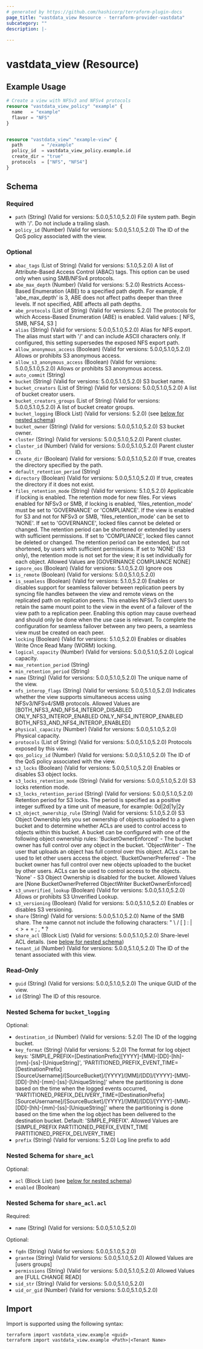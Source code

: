 ```yaml
---
# generated by https://github.com/hashicorp/terraform-plugin-docs
page_title: "vastdata_view Resource - terraform-provider-vastdata"
subcategory: ""
description: |-
  
---
```


# vastdata_view (Resource)



## Example Usage

```terraform
# Create a view with NFSv3 and NFSv4 protocols
resource "vastdata_view_policy" "example" {
  name   = "example"
  flavor = "NFS"
}


resource "vastdata_view" "example-view" {
  path       = "/example"
  policy_id  = vastdata_view_policy.example.id
  create_dir = "true"
  protocols  = ["NFS", "NFS4"]
}
```

<!-- schema generated by tfplugindocs -->
## Schema

### Required

- `path` (String) (Valid for versions: 5.0.0,5.1.0,5.2.0) File system path. Begin with '/'. Do not include a trailing slash.
- `policy_id` (Number) (Valid for versions: 5.0.0,5.1.0,5.2.0) The ID of the QoS policy associated with the view.

### Optional

- `abac_tags` (List of String) (Valid for versions: 5.1.0,5.2.0) A list of Attribute-Based Access Control (ABAC) tags. This option can be used only when using SMB/NFSv4 protocols.
- `abe_max_depth` (Number) (Valid for versions: 5.2.0) Restricts Access-Based Enumeration (ABE) to a specified path depth. For example, if 'abe_max_depth' is 3, ABE does not affect paths deeper than three levels. If not specified, ABE affects all path depths.
- `abe_protocols` (List of String) (Valid for versions: 5.2.0) The protocols for which Access-Based Enumeration (ABE) is enabled. Valid values: [ NFS, SMB, NFS4, S3 ]
- `alias` (String) (Valid for versions: 5.0.0,5.1.0,5.2.0) Alias for NFS export. The alias must start with '/' and can include ASCII characters only. If configured, this setting supersedes the exposed NFS export path.
- `allow_anonymous_access` (Boolean) (Valid for versions: 5.0.0,5.1.0,5.2.0) Allows or prohibits S3 anonymous access.
- `allow_s3_anonymous_access` (Boolean) (Valid for versions: 5.0.0,5.1.0,5.2.0) Allows or prohibits S3 anonymous access.
- `auto_commit` (String)
- `bucket` (String) (Valid for versions: 5.0.0,5.1.0,5.2.0) S3 bucket name.
- `bucket_creators` (List of String) (Valid for versions: 5.0.0,5.1.0,5.2.0) A list of bucket creator users.
- `bucket_creators_groups` (List of String) (Valid for versions: 5.0.0,5.1.0,5.2.0) A list of bucket creator groups.
- `bucket_logging` (Block List) (Valid for versions: 5.2.0) (see [below for nested schema](#nestedblock--bucket_logging))
- `bucket_owner` (String) (Valid for versions: 5.0.0,5.1.0,5.2.0) S3 bucket owner.
- `cluster` (String) (Valid for versions: 5.0.0,5.1.0,5.2.0) Parent cluster.
- `cluster_id` (Number) (Valid for versions: 5.0.0,5.1.0,5.2.0) Parent cluster ID.
- `create_dir` (Boolean) (Valid for versions: 5.0.0,5.1.0,5.2.0) If true, creates the directory specified by the path.
- `default_retention_period` (String)
- `directory` (Boolean) (Valid for versions: 5.0.0,5.1.0,5.2.0) If true, creates the directory if it does not exist.
- `files_retention_mode` (String) (Valid for versions: 5.1.0,5.2.0) Applicable if locking is enabled. The retention mode for new files. For views enabled for NFSv3 or SMB, if locking is enabled, 'files_retention_mode' must be set to 'GOVERNANCE' or 'COMPLIANCE'. If the view is enabled for S3 and not for NFSv3 or SMB, 'files_retention_mode' can be set to 'NONE'. If set to 'GOVERNANCE', locked files cannot be deleted or changed. The retention period can be shortened or extended by users with sufficient permissions. If set to 'COMPLIANCE', locked files cannot be deleted or changed. The retention period can be extended, but not shortened, by users with sufficient permissions. If set to 'NONE' (S3 only), the retention mode is not set for the view; it is set individually for each object. Allowed Values are [GOVERNANCE COMPLIANCE NONE]
- `ignore_oos` (Boolean) (Valid for versions: 5.1.0,5.2.0) Ignore oos
- `is_remote` (Boolean) (Valid for versions: 5.0.0,5.1.0,5.2.0)
- `is_seamless` (Boolean) (Valid for versions: 5.1.0,5.2.0) Enables or disables support for  seamless failover between replication peers by syncing file handles between the view and remote views on the replicated path on replication peers. This enables NFSv3 client users to retain the same mount point to the view in the event of a failover of the view path to a replication peer. Enabling this option may cause overhead and should only be done when the use case is relevant. To complete the configuration for seamless failover between any two peers, a seamless view must be created on each peer.
- `locking` (Boolean) (Valid for versions: 5.1.0,5.2.0) Enables or disables Write Once Read Many (WORM) locking.
- `logical_capacity` (Number) (Valid for versions: 5.0.0,5.1.0,5.2.0) Logical capacity.
- `max_retention_period` (String)
- `min_retention_period` (String)
- `name` (String) (Valid for versions: 5.0.0,5.1.0,5.2.0) The unique name of the view.
- `nfs_interop_flags` (String) (Valid for versions: 5.0.0,5.1.0,5.2.0) Indicates whether the view supports simultaneous access using NFSv3/NFSv4/SMB protocols. Allowed Values are [BOTH_NFS3_AND_NFS4_INTEROP_DISABLED ONLY_NFS3_INTEROP_ENABLED ONLY_NFS4_INTEROP_ENABLED BOTH_NFS3_AND_NFS4_INTEROP_ENABLED]
- `physical_capacity` (Number) (Valid for versions: 5.0.0,5.1.0,5.2.0) Physical capacity.
- `protocols` (List of String) (Valid for versions: 5.0.0,5.1.0,5.2.0) Protocols exposed by this view.
- `qos_policy_id` (Number) (Valid for versions: 5.0.0,5.1.0,5.2.0) The ID of the QoS policy associated with the view.
- `s3_locks` (Boolean) (Valid for versions: 5.0.0,5.1.0,5.2.0) Enables or disables S3 object locks.
- `s3_locks_retention_mode` (String) (Valid for versions: 5.0.0,5.1.0,5.2.0) S3 locks retention mode.
- `s3_locks_retention_period` (String) (Valid for versions: 5.0.0,5.1.0,5.2.0) Retention period for S3 locks. The period is specified as a positive integer suffixed by a time unit of measure, for example: 0d|2d|1y|2y
- `s3_object_ownership_rule` (String) (Valid for versions: 5.1.0,5.2.0) S3 Object Ownership lets you set ownership of objects uploaded to a given bucket and to determine whether ACLs are used to control access to objects within this bucket. A bucket can be configured with one of the following object ownership rules: 'BucketOwnerEnforced' - The bucket owner has full control over any object in the bucket. 'ObjectWriter' - The user that uploads an object has full control over this object. ACLs can be used to let other users access the object. 'BucketOwnerPreferred' - The bucket owner has full control over new objects uploaded to the bucket by other users. ACLs can be used to control access to the objects. 'None' - S3 Object Ownership is disabled for the bucket. Allowed Values are [None BucketOwnerPreferred ObjectWriter BucketOwnerEnforced]
- `s3_unverified_lookup` (Boolean) (Valid for versions: 5.0.0,5.1.0,5.2.0) Allows or prohibits S3 Unverified Lookup.
- `s3_versioning` (Boolean) (Valid for versions: 5.0.0,5.1.0,5.2.0) Enables or disables S3 versioning.
- `share` (String) (Valid for versions: 5.0.0,5.1.0,5.2.0) Name of the SMB share. The name cannot not include the following characters: " \ / [ ] : | < > + = ; , * ?
- `share_acl` (Block List) (Valid for versions: 5.0.0,5.1.0,5.2.0) Share-level ACL details. (see [below for nested schema](#nestedblock--share_acl))
- `tenant_id` (Number) (Valid for versions: 5.0.0,5.1.0,5.2.0) The ID of the tenant associated with this view.

### Read-Only

- `guid` (String) (Valid for versions: 5.0.0,5.1.0,5.2.0) The unique GUID of the view.
- `id` (String) The ID of this resource.

<a id="nestedblock--bucket_logging"></a>
### Nested Schema for `bucket_logging`

Optional:

- `destination_id` (Number) (Valid for versions: 5.2.0) The ID of the logging bucket.
- `key_format` (String) (Valid for versions: 5.2.0) The format for log object keys: 'SIMPLE_PREFIX=[DestinationPrefix][YYYY]-[MM]-[DD]-[hh]-[mm]-[ss]-[UniqueString]', 'PARTITIONED_PREFIX_EVENT_TIME=[DestinationPrefix][SourceUsername]/[SourceBucket]/[YYYY]/[MM]/[DD]/[YYYY]-[MM]-[DD]-[hh]-[mm]-[ss]-[UniqueString]' where the partitioning is done based on the time when the logged events occurred, 'PARTITIONED_PREFIX_DELIVERY_TIME=[DestinationPrefix][SourceUsername]/[SourceBucket]/[YYYY]/[MM]/[DD]/[YYYY]-[MM]-[DD]-[hh]-[mm]-[ss]-[UniqueString]' where the partitioning is done based on the time when the log object has been delivered to the destination bucket. Default: 'SIMPLE_PREFIX'. Allowed Values are [SIMPLE_PREFIX PARTITIONED_PREFIX_EVENT_TIME PARTITIONED_PREFIX_DELIVERY_TIME]
- `prefix` (String) (Valid for versions: 5.2.0) Log line prefix to add


<a id="nestedblock--share_acl"></a>
### Nested Schema for `share_acl`

Optional:

- `acl` (Block List) (see [below for nested schema](#nestedblock--share_acl--acl))
- `enabled` (Boolean)

<a id="nestedblock--share_acl--acl"></a>
### Nested Schema for `share_acl.acl`

Required:

- `name` (String) (Valid for versions: 5.0.0,5.1.0,5.2.0)

Optional:

- `fqdn` (String) (Valid for versions: 5.0.0,5.1.0,5.2.0)
- `grantee` (String) (Valid for versions: 5.0.0,5.1.0,5.2.0)  Allowed Values are [users groups]
- `permissions` (String) (Valid for versions: 5.0.0,5.1.0,5.2.0)  Allowed Values are [FULL CHANGE READ]
- `sid_str` (String) (Valid for versions: 5.0.0,5.1.0,5.2.0)
- `uid_or_gid` (Number) (Valid for versions: 5.0.0,5.1.0,5.2.0)

## Import

Import is supported using the following syntax:

```shell
terraform import vastdata_view.example <guid>
terraform import vastdata_view.example <Path>|<Tenant Name>
```
